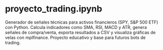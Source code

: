 # proyecto_trading.ipynb
Generador de señales técnicas para activos financieros (SPY, S&amp;P 500 ETF) con Python. Calcula indicadores como SMA, RSI, MACD y ATR, genera señales de compra/venta, exporta resultados a CSV y visualiza gráficas de velas con mplfinance. Proyecto educativo y base para futuros bots de trading.
